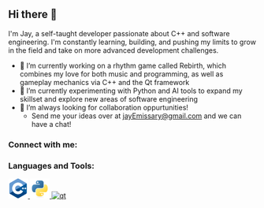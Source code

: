 ## Hi there 👋
I'm Jay, a self-taught developer passionate about C++ and software engineering. I'm constantly learning, building, and pushing my limits to grow in the field and take on more advanced development challenges.
- 🔭 I’m currently working on a rhythm game called Rebirth, which combines my love for both music and programming, as well as gameplay mechanics via C++ and the Qt framework
- 🌱 I’m currently experimenting with Python and AI tools to expand my skillset and explore new areas of software engineering
- 🤔 I’m always looking for collaboration oppurtunities!
  - Send me your ideas over at jayEmissary@gmail.com and we can have a chat! 

<h3 align="left">Connect with me:</h3>
<p align="left">
</p>

<h3 align="left">Languages and Tools:</h3>
<p align="left"> <a href="https://www.w3schools.com/cpp/" target="_blank" rel="noreferrer"> <img src="https://raw.githubusercontent.com/devicons/devicon/master/icons/cplusplus/cplusplus-original.svg" alt="cplusplus" width="40" height="40"/> </a> <a href="https://www.python.org" target="_blank" rel="noreferrer"> <img src="https://raw.githubusercontent.com/devicons/devicon/master/icons/python/python-original.svg" alt="python" width="40" height="40"/> </a> <a href="https://www.qt.io/" target="_blank" rel="noreferrer"> <img src="https://upload.wikimedia.org/wikipedia/commons/0/0b/Qt_logo_2016.svg" alt="qt" width="40" height="40"/> </a> </p>
